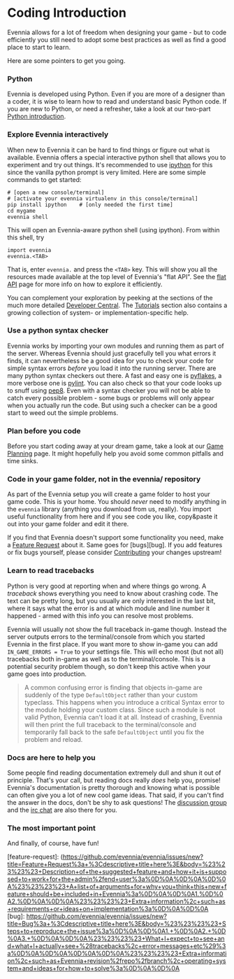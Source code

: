 # Coding Introduction


Evennia allows for a lot of freedom when designing your game - but to code efficiently you still need to adopt some best practices as well as find a good place to start to learn.

Here are some pointers to get you going.

### Python

Evennia is developed using Python. Even if you are more of a designer than a coder, it is wise to learn how to read and understand basic Python code. If you are new to Python, or need a refresher, take a look at our two-part [Python introduction](./Python-basic-introduction).

### Explore Evennia interactively

When new to Evennia it can be hard to find things or figure out what is available. Evennia offers a special interactive python shell that allows you to experiment and try out things. It's recommended to use [ipython](http://ipython.org/) for this since the vanilla python prompt is very limited. Here are some simple commands to get started:

    # [open a new console/terminal]
    # [activate your evennia virtualenv in this console/terminal]
    pip install ipython    # [only needed the first time]
    cd mygame
    evennia shell

This will open an Evennia-aware python shell (using ipython). From within this shell, try

    import evennia
    evennia.<TAB>

That is, enter `evennia.` and press the `<TAB>` key. This will show you all the resources made available at the top level of Evennia's  "flat API". See the [flat API](./Evennia-API) page for more info on how to explore it efficiently.

You can complement your exploration by peeking at the sections of the much more detailed [Developer Central](./Developer-Central). The [Tutorials](./Tutorials) section also contains a growing collection of system- or implementation-specific help.

### Use a python syntax checker

Evennia works by importing your own modules and running them as part of the server. Whereas Evennia should just gracefully tell you what errors it finds, it can nevertheless be a good idea for you to check your code for simple syntax errors *before* you load it into the running server.  There are many python syntax checkers out there. A fast and easy one is [pyflakes](https://pypi.python.org/pypi/pyflakes), a more verbose one is [pylint](http://www.pylint.org/). You can also check so that your code looks up to snuff using [pep8](https://pypi.python.org/pypi/pep8). Even with a syntax checker you will not be able to catch every possible problem - some bugs or problems will only appear when you actually run the code. But using such a checker can be a good start to weed out the simple problems.

### Plan before you code

Before you start coding away at your dream game, take a look at our [Game Planning](./Game-Planning) page. It might hopefully help you avoid some common pitfalls and time sinks.

### Code in your game folder, not in the evennia/ repository

As part of the Evennia setup you will create a game folder to host your game code. This is your home. You should *never* need to modify anything in the `evennia` library (anything you download from us, really). You import useful functionality from here and if you see code you like, copy&paste it out into your game folder and edit it there.

If you find that Evennia doesn't support some functionality you need, make a [Feature Request](feature-request) about it. Same goes for [bugs][bug]. If you add features or fix bugs yourself, please consider [Contributing](./Contributing) your changes upstream!

### Learn to read tracebacks

Python is very good at reporting when and where things go wrong. A *traceback* shows everything you need to know about crashing code. The text can be pretty long, but you usually are only interested in the last bit, where it says what the error is and at which module and line number it happened - armed with this info you can resolve most problems.

Evennia will usually not show the full traceback in-game though. Instead the server outputs errors to the terminal/console from which you started Evennia in the first place. If you want more to show in-game you can add `IN_GAME_ERRORS = True` to your settings file. This will echo most (but not all) tracebacks both in-game as well as to the terminal/console. This is a potential security problem though, so don't keep this active when your game goes into production.

> A common confusing error is finding that objects in-game are suddenly of the type `DefaultObject` rather than your custom typeclass. This happens when you introduce a critical Syntax error to the module holding your custom class. Since such a module is not valid Python, Evennia can't load it at all. Instead of crashing, Evennia will then print the full traceback to the terminal/console and temporarily fall back to the safe `DefaultObject` until you fix the problem and reload.

### Docs are here to help you

Some people find reading documentation extremely dull and shun it out of principle. That's your call, but reading docs really *does* help you, promise! Evennia's documentation is pretty thorough and knowing what is possible can often give you a lot of new cool game ideas. That said, if you can't find the answer in the docs, don't be shy to ask questions! The [discussion group](https://sites.google.com/site/evenniaserver/discussions) and the [irc chat](http://webchat.freenode.net/?channels=evennia) are also there for you.

### The most important point

And finally, of course, have fun!

[feature-request]: (https://github.com/evennia/evennia/issues/new?title=Feature+Request%3a+%3Cdescriptive+title+here%3E&body=%23%23%23%23+Description+of+the+suggested+feature+and+how+it+is+supposed+to+work+for+the+admin%2fend+user%3a%0D%0A%0D%0A%0D%0A%23%23%23%23+A+list+of+arguments+for+why+you+think+this+new+feature+should+be+included+in+Evennia%3a%0D%0A%0D%0A1.%0D%0A2.%0D%0A%0D%0A%23%23%23%23+Extra+information%2c+such+as+requirements+or+ideas+on+implementation%3a%0D%0A%0D%0A
[bug]: https://github.com/evennia/evennia/issues/new?title=Bug%3a+%3Cdescriptive+title+here%3E&body=%23%23%23%23+Steps+to+reproduce+the+issue%3a%0D%0A%0D%0A1.+%0D%0A2.+%0D%0A3.+%0D%0A%0D%0A%23%23%23%23+What+I+expect+to+see+and+what+I+actually+see+%28tracebacks%2c+error+messages+etc%29%3a%0D%0A%0D%0A%0D%0A%0D%0A%23%23%23%23+Extra+information%2c+such+as+Evennia+revision%2frepo%2fbranch%2c+operating+system+and+ideas+for+how+to+solve%3a%0D%0A%0D%0A
